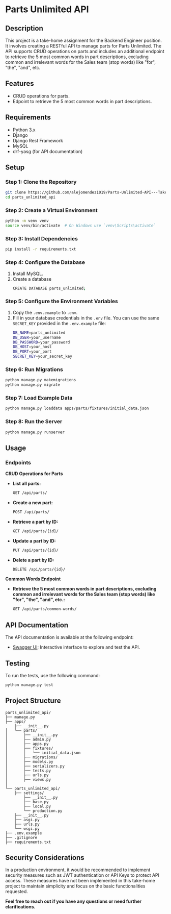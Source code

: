 # Parts Unlimited API

## Description
This project is a take-home assignment for the Backend Engineer position. It involves creating a RESTful API to manage parts for Parts Unlimited. The API supports CRUD operations on parts and includes an additional endpoint to retrieve the 5 most common words in part descriptions, excluding common and irrelevant words for the Sales team (stop words) like "for", "the", "and", etc.

## Features
- CRUD operations for parts.
- Edpoint to retrieve the 5 most common words in part descriptions.

## Requirements
- Python 3.x
- Django
- Django Rest Framework
- MySQL
- drf-yasg (for API documentation)

## Setup

### Step 1: Clone the Repository
```bash
git clone https://github.com/alejomendez1019/Parts-Unlimited-API---Take-Home.git
cd parts_unlimited_api
```

### Step 2: Create a Virtual Environment
```bash
python -m venv venv
source venv/bin/activate  # On Windows use `venv\Scripts\activate`
```

### Step 3: Install Dependencies
```bash
pip install -r requirements.txt
```

### Step 4: Configure the Database
1. Install MySQL.
2. Create a database
    ```bash
    CREATE DATABASE parts_unlimited;
    ```
    
### Step 5: Configure the Environment Variables
1. Copy the `.env.example` to `.env`.
2. Fill in your database credentials in the `.env` file. You can use the same `SECRET_KEY` provided in the `.env.example` file:
    ```bash
    DB_NAME=parts_unlimited
    DB_USER=your_username
    DB_PASSWORD=your_password
    DB_HOST=your_host
    DB_PORT=your_port
    SECRET_KEY=your_secret_key
    ```

### Step 6: Run Migrations
```bash
python manage.py makemigrations
python manage.py migrate
```

### Step 7: Load Example Data
```bash
python manage.py loaddata apps/parts/fixtures/initial_data.json
```

### Step 8: Run the Server
```bash
python manage.py runserver
```

## Usage

### Endpoints
**CRUD Operations for Parts**
- **List all parts:**
    ```bash
    GET /api/parts/
    ```
- **Create a new part:**
    ```bash
    POST /api/parts/
    ```
- **Retrieve a part by ID:**
    ```bash
    GET /api/parts/{id}/
    ```
- **Update a part by ID:**
    ```bash
    PUT /api/parts/{id}/
    ```
- **Delete a part by ID:**
    ```bash
    DELETE /api/parts/{id}/
    ```

**Common Words Endpoint**
- **Retrieve the 5 most common words in part descriptions, excluding common and irrelevant words for the Sales team (stop words) like "for", "the", "and", etc.:**
    ```bash
    GET /api/parts/common-words/
    ```
    
## API Documentation
The API documentation is available at the following endpoint:
- [Swagger UI](http://localhost:8000/docs/): Interactive interface to explore and test the API.

## Testing
To run the tests, use the following command:
```bash
python manage.py test
```

## Project Structure
```text
parts_unlimited_api/
├── manage.py
├── apps/
    ├── __init__.py
│   └── parts/
│       ├── __init__.py
│       ├── admin.py
│       ├── apps.py
│       ├── fixtures/
│       │   └── initial_data.json
│       ├── migrations/
│       ├── models.py
│       ├── serializers.py
│       ├── tests.py
│       ├── urls.py
│       ├── views.py
│       
└── parts_unlimited_api/
    ├── settings/
        ├── __init__.py
        ├── base.py
        ├── local.py
        └── production.py
    ├── __init__.py
    ├── asgi.py
    ├── urls.py
    └── wsgi.py
├── .env.example
├── .gitignore
├── requirements.txt
```

## Security Considerations
In a production environment, it would be recommended to implement security measures such as JWT authentication or API Keys to protect API access. These measures have not been implemented in this take-home project to maintain simplicity and focus on the basic functionalities requested.

**Feel free to reach out if you have any questions or need further clarifications.**